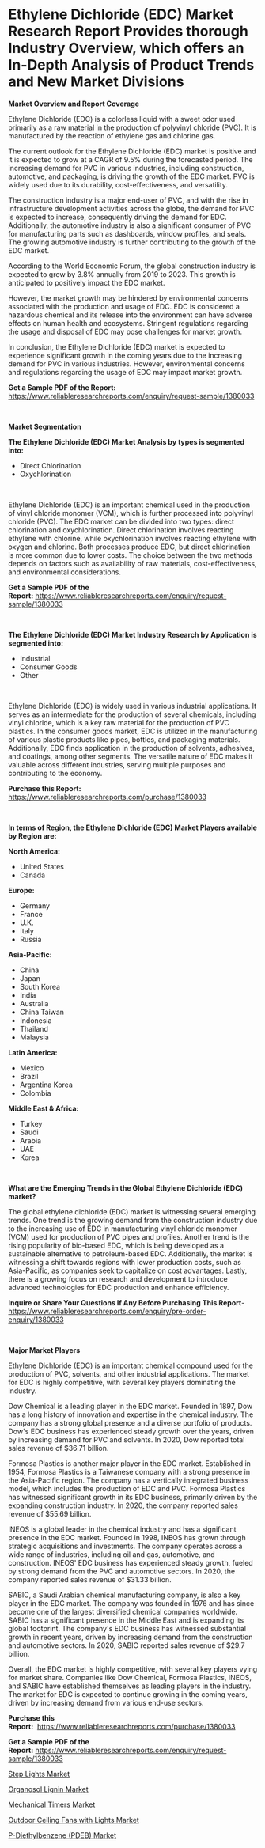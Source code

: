 <p><h1>Ethylene Dichloride (EDC) Market Research Report Provides thorough Industry Overview, which offers an In-Depth Analysis of Product Trends and New Market Divisions</h1></p><p><strong>Market Overview and Report Coverage</strong></p>
<p><p>Ethylene Dichloride (EDC) is a colorless liquid with a sweet odor used primarily as a raw material in the production of polyvinyl chloride (PVC). It is manufactured by the reaction of ethylene gas and chlorine gas.</p><p>The current outlook for the Ethylene Dichloride (EDC) market is positive and it is expected to grow at a CAGR of 9.5% during the forecasted period. The increasing demand for PVC in various industries, including construction, automotive, and packaging, is driving the growth of the EDC market. PVC is widely used due to its durability, cost-effectiveness, and versatility.</p><p>The construction industry is a major end-user of PVC, and with the rise in infrastructure development activities across the globe, the demand for PVC is expected to increase, consequently driving the demand for EDC. Additionally, the automotive industry is also a significant consumer of PVC for manufacturing parts such as dashboards, window profiles, and seals. The growing automotive industry is further contributing to the growth of the EDC market.</p><p>According to the World Economic Forum, the global construction industry is expected to grow by 3.8% annually from 2019 to 2023. This growth is anticipated to positively impact the EDC market.</p><p>However, the market growth may be hindered by environmental concerns associated with the production and usage of EDC. EDC is considered a hazardous chemical and its release into the environment can have adverse effects on human health and ecosystems. Stringent regulations regarding the usage and disposal of EDC may pose challenges for market growth.</p><p>In conclusion, the Ethylene Dichloride (EDC) market is expected to experience significant growth in the coming years due to the increasing demand for PVC in various industries. However, environmental concerns and regulations regarding the usage of EDC may impact market growth.</p></p>
<p><strong>Get a Sample PDF of the Report:</strong> <a href="https://www.reliableresearchreports.com/enquiry/request-sample/1380033">https://www.reliableresearchreports.com/enquiry/request-sample/1380033</a></p>
<p>&nbsp;</p>
<p><strong>Market Segmentation</strong></p>
<p><strong>The Ethylene Dichloride (EDC) Market Analysis by types is segmented into:</strong></p>
<p><ul><li>Direct Chlorination</li><li>Oxychlorination</li></ul></p>
<p>&nbsp;</p>
<p><p>Ethylene Dichloride (EDC) is an important chemical used in the production of vinyl chloride monomer (VCM), which is further processed into polyvinyl chloride (PVC). The EDC market can be divided into two types: direct chlorination and oxychlorination. Direct chlorination involves reacting ethylene with chlorine, while oxychlorination involves reacting ethylene with oxygen and chlorine. Both processes produce EDC, but direct chlorination is more common due to lower costs. The choice between the two methods depends on factors such as availability of raw materials, cost-effectiveness, and environmental considerations.</p></p>
<p><strong>Get a Sample PDF of the Report:</strong>&nbsp;<a href="https://www.reliableresearchreports.com/enquiry/request-sample/1380033">https://www.reliableresearchreports.com/enquiry/request-sample/1380033</a></p>
<p>&nbsp;</p>
<p><strong>The Ethylene Dichloride (EDC) Market Industry Research by Application is segmented into:</strong></p>
<p><ul><li>Industrial</li><li>Consumer Goods</li><li>Other</li></ul></p>
<p>&nbsp;</p>
<p><p>Ethylene Dichloride (EDC) is widely used in various industrial applications. It serves as an intermediate for the production of several chemicals, including vinyl chloride, which is a key raw material for the production of PVC plastics. In the consumer goods market, EDC is utilized in the manufacturing of various plastic products like pipes, bottles, and packaging materials. Additionally, EDC finds application in the production of solvents, adhesives, and coatings, among other segments. The versatile nature of EDC makes it valuable across different industries, serving multiple purposes and contributing to the economy.</p></p>
<p><strong>Purchase this Report:</strong>&nbsp; <a href="https://www.reliableresearchreports.com/purchase/1380033">https://www.reliableresearchreports.com/purchase/1380033</a></p>
<p>&nbsp;</p>
<p><strong>In terms of Region, the Ethylene Dichloride (EDC) Market Players available by Region are:</strong></p>
<p>
    <p> <strong> North America: </strong>
        <ul>
            <li>United States</li>
            <li>Canada</li>
        </ul>
        </p> 
    <p> <strong> Europe: </strong>
        <ul>
            <li>Germany</li>
            <li>France</li>
            <li>U.K.</li>
            <li>Italy</li>
            <li>Russia</li>
        </ul>
        </p> 
    <p> <strong> Asia-Pacific: </strong>
        <ul>
            <li>China</li>
            <li>Japan</li>
            <li>South Korea</li>
            <li>India</li>
            <li>Australia</li>
            <li>China Taiwan</li>
            <li>Indonesia</li>
            <li>Thailand</li>
            <li>Malaysia</li>
        </ul>
        </p> 
    <p> <strong> Latin America: </strong>
        <ul>
            <li>Mexico</li>
            <li>Brazil</li>
            <li>Argentina Korea</li>
            <li>Colombia</li>
        </ul>
        </p> 
    <p> <strong> Middle East & Africa: </strong>
        <ul>
            <li>Turkey</li>
            <li>Saudi</li>
            <li>Arabia</li>
            <li>UAE</li>
            <li>Korea</li>
        </ul>
    </p>
    </p>
<p>&nbsp;</p>
<p><strong>What are the Emerging Trends in the Global Ethylene Dichloride (EDC) market?</strong></p>
<p><p>The global ethylene dichloride (EDC) market is witnessing several emerging trends. One trend is the growing demand from the construction industry due to the increasing use of EDC in manufacturing vinyl chloride monomer (VCM) used for production of PVC pipes and profiles. Another trend is the rising popularity of bio-based EDC, which is being developed as a sustainable alternative to petroleum-based EDC. Additionally, the market is witnessing a shift towards regions with lower production costs, such as Asia-Pacific, as companies seek to capitalize on cost advantages. Lastly, there is a growing focus on research and development to introduce advanced technologies for EDC production and enhance efficiency.</p></p>
<p><strong>Inquire or Share Your Questions If Any Before Purchasing This Report</strong>- <a href="https://www.reliableresearchreports.com/enquiry/pre-order-enquiry/1380033">https://www.reliableresearchreports.com/enquiry/pre-order-enquiry/1380033</a></p>
<p>&nbsp;</p>
<p><strong>Major Market Players</strong></p>
<p><p>Ethylene Dichloride (EDC) is an important chemical compound used for the production of PVC, solvents, and other industrial applications. The market for EDC is highly competitive, with several key players dominating the industry.</p><p>Dow Chemical is a leading player in the EDC market. Founded in 1897, Dow has a long history of innovation and expertise in the chemical industry. The company has a strong global presence and a diverse portfolio of products. Dow's EDC business has experienced steady growth over the years, driven by increasing demand for PVC and solvents. In 2020, Dow reported total sales revenue of $36.71 billion.</p><p>Formosa Plastics is another major player in the EDC market. Established in 1954, Formosa Plastics is a Taiwanese company with a strong presence in the Asia-Pacific region. The company has a vertically integrated business model, which includes the production of EDC and PVC. Formosa Plastics has witnessed significant growth in its EDC business, primarily driven by the expanding construction industry. In 2020, the company reported sales revenue of $55.69 billion.</p><p>INEOS is a global leader in the chemical industry and has a significant presence in the EDC market. Founded in 1998, INEOS has grown through strategic acquisitions and investments. The company operates across a wide range of industries, including oil and gas, automotive, and construction. INEOS' EDC business has experienced steady growth, fueled by strong demand from the PVC and automotive sectors. In 2020, the company reported sales revenue of $31.33 billion.</p><p>SABIC, a Saudi Arabian chemical manufacturing company, is also a key player in the EDC market. The company was founded in 1976 and has since become one of the largest diversified chemical companies worldwide. SABIC has a significant presence in the Middle East and is expanding its global footprint. The company's EDC business has witnessed substantial growth in recent years, driven by increasing demand from the construction and automotive sectors. In 2020, SABIC reported sales revenue of $29.7 billion.</p><p>Overall, the EDC market is highly competitive, with several key players vying for market share. Companies like Dow Chemical, Formosa Plastics, INEOS, and SABIC have established themselves as leading players in the industry. The market for EDC is expected to continue growing in the coming years, driven by increasing demand from various end-use sectors.</p></p>
<p><strong>Purchase this Report:</strong>&nbsp;&nbsp;<a href="https://www.reliableresearchreports.com/purchase/1380033">https://www.reliableresearchreports.com/purchase/1380033</a></p>
<p></p>
<p><strong>Get a Sample PDF of the Report:</strong>&nbsp;<a href="https://www.reliableresearchreports.com/enquiry/request-sample/1380033">https://www.reliableresearchreports.com/enquiry/request-sample/1380033</a></p>
<p><p><a href="https://www.linkedin.com/pulse/step-lights-market-size-share-amp-trends-analysis-report-application-tv4vc/">Step Lights Market</a></p><p><a href="https://github.com/abbypearson7765/Market-Research-Report-List-1/blob/main/organosol-lignin-market.md">Organosol Lignin Market</a></p><p><a href="https://www.linkedin.com/pulse/mechanical-timers-market-size-2023-2030-global-industrial-3jjve/">Mechanical Timers Market</a></p><p><a href="https://www.linkedin.com/pulse/outdoor-ceiling-fans-lights-market-size-growth-forecast-from-1rqec/">Outdoor Ceiling Fans with Lights Market</a></p><p><a href="https://github.com/dziulagalemab/Market-Research-Report-List-1/blob/main/p-diethylbenzene-pdeb-market.md">P-Diethylbenzene (PDEB) Market</a></p></p>